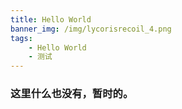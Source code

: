 ```yaml
---
title: Hello World
banner_img: /img/lycorisrecoil_4.png
tags: 
    - Hello World
    - 测试
---
```


### 这里什么也没有，暂时的。
